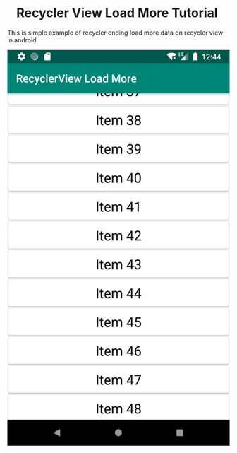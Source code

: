 <h1 style="text-align: center;"><strong>Recycler View Load More Tutorial</strong>&nbsp;</h1>
<p>This is simple example of recycler ending load more data on recycler view in android</p>
<p><img style="display: block; margin-left: auto; margin-right: auto;" src="https://github.com/waiphyoaungitman/Recycler_View_Load_More/blob/master/Screenshot_1566843273.png" alt="" /></p>
